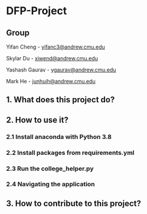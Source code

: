 # DFP-Project

## Group
Yifan Cheng - yifanc3@andrew.cmu.edu

Skylar Du - xiwend@andrew.cmu.edu

Yashash Gaurav - ygaurav@andrew.cmu.edu

Mark He - junhuih@andrew.cmu.edu


## 1. What does this project do? 



## 2. How to use it? 

### 2.1 Install anaconda with Python 3.8

### 2.2 Install packages from requirements.yml

### 2.3 Run the college_helper.py

### 2.4 Navigating the application



## 3. How to contribute to this project? 


